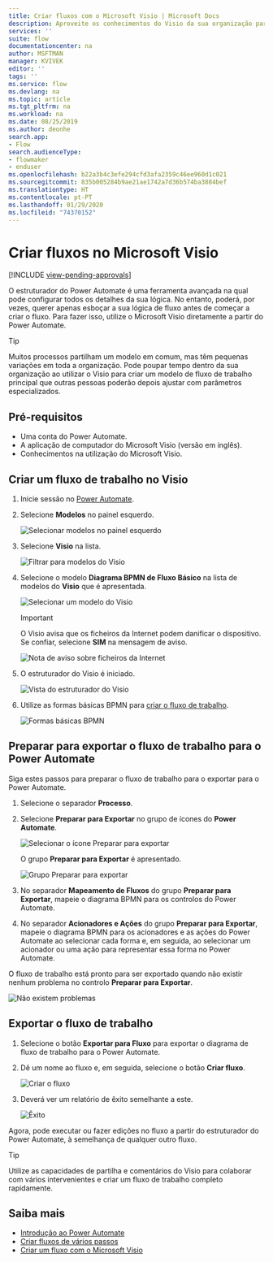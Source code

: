 ```yaml
---
title: Criar fluxos com o Microsoft Visio | Microsoft Docs
description: Aproveite os conhecimentos do Visio da sua organização para criar modelos comuns como um ponto de partida para criar fluxos.
services: ''
suite: flow
documentationcenter: na
author: MSFTMAN
manager: KVIVEK
editor: ''
tags: ''
ms.service: flow
ms.devlang: na
ms.topic: article
ms.tgt_pltfrm: na
ms.workload: na
ms.date: 08/25/2019
ms.author: deonhe
search.app:
- Flow
search.audienceType:
- flowmaker
- enduser
ms.openlocfilehash: b22a3b4c3efe294cfd3afa2359c46ee960d1c021
ms.sourcegitcommit: 835b005284b9ae21ae1742a7d36b574ba3884bef
ms.translationtype: HT
ms.contentlocale: pt-PT
ms.lasthandoff: 01/29/2020
ms.locfileid: "74370152"
---
```

# <a name="design-flows-in-microsoft-visio"></a>Criar fluxos no Microsoft Visio
[!INCLUDE [view-pending-approvals](includes/cc-rebrand.md)]

O estruturador do Power Automate é uma ferramenta avançada na qual pode configurar todos os detalhes da sua lógica. No entanto, poderá, por vezes, querer apenas esboçar a sua lógica de fluxo antes de começar a criar o fluxo. Para fazer isso, utilize o Microsoft Visio diretamente a partir do Power Automate.

>[!TIP]
> Muitos processos partilham um modelo em comum, mas têm pequenas variações em toda a organização. Pode poupar tempo dentro da sua organização ao utilizar o Visio para criar um modelo de fluxo de trabalho principal que outras pessoas poderão depois ajustar com parâmetros especializados.

## <a name="prerequisites"></a>Pré-requisitos

- Uma conta do Power Automate.
- A aplicação de computador do Microsoft Visio (versão em inglês).
- Conhecimentos na utilização do Microsoft Visio.

## <a name="design-a-workflow-in-visio"></a>Criar um fluxo de trabalho no Visio

1. Inicie sessão no [Power Automate](https://flow.microsoft.com).
1. Selecione **Modelos** no painel esquerdo.

     ![Selecionar modelos no painel esquerdo](./media/visio-flows/templates-from-left-panel.png)

1. Selecione **Visio** na lista.

     ![Filtrar para modelos do Visio](./media/visio-flows/select-visio.png) 

1. Selecione o modelo **Diagrama BPMN de Fluxo Básico** na lista de modelos do **Visio** que é apresentada.

     ![Selecionar um modelo do Visio](./media/visio-flows/visio-templates.png) 

     >[!IMPORTANT]
     >O Visio avisa que os ficheiros da Internet podem danificar o dispositivo. Se confiar, selecione **SIM** na mensagem de aviso.

     ![Nota de aviso sobre ficheiros da Internet](./media/visio-flows/visio-warning.png)

1. O estruturador do Visio é iniciado.

     ![Vista do estruturador do Visio](./media/visio-flows/visio-designer.png)


1. Utilize as formas básicas BPMN para [criar o fluxo de trabalho](https://support.office.com/article/design-a-microsoft-flow-in-visio-35f0c9a9-912b-486d-88f7-4fc68013ad1a).

   ![Formas básicas BPMN](./media/visio-flows/bpmn-basic-shapes.png)

## <a name="prepare-to-export-your-workflow-to-power-automate"></a>Preparar para exportar o fluxo de trabalho para o Power Automate

Siga estes passos para preparar o fluxo de trabalho para o exportar para o Power Automate.

1. Selecione o separador **Processo**.
1. Selecione **Preparar para Exportar** no grupo de ícones do **Power Automate**.

   ![Selecionar o ícone Preparar para exportar](./media/visio-flows/prepare-export-icon.png)
   
   O grupo **Preparar para Exportar** é apresentado.

   ![Grupo Preparar para exportar](./media/visio-flows/prepare-export-group.png)

1. No separador **Mapeamento de Fluxos** do grupo **Preparar para Exportar**, mapeie o diagrama BPMN para os controlos do Power Automate. 

1. No separador **Acionadores e Ações** do grupo **Preparar para Exportar**, mapeie o diagrama BPMN para os acionadores e as ações do Power Automate ao selecionar cada forma e, em seguida, ao selecionar um acionador ou uma ação para representar essa forma no Power Automate.

O fluxo de trabalho está pronto para ser exportado quando não existir nenhum problema no controlo **Preparar para Exportar**.

![Não existem problemas](./media/visio-flows/prepare-export-no-issues.png) 

## <a name="export-your-workflow"></a>Exportar o fluxo de trabalho
1. Selecione o botão **Exportar para Fluxo** para exportar o diagrama de fluxo de trabalho para o Power Automate.
1. Dê um nome ao fluxo e, em seguida, selecione o botão **Criar fluxo**.
   
   ![Criar o fluxo](./media/visio-flows/export-create-flow.png)

1. Deverá ver um relatório de êxito semelhante a este.

    ![Êxito](./media/visio-flows/export-create-flow-success.png)

Agora, pode executar ou fazer edições no fluxo a partir do estruturador do Power Automate, à semelhança de qualquer outro fluxo.

>[!TIP]
> Utilize as capacidades de partilha e comentários do Visio para colaborar com vários intervenientes e criar um fluxo de trabalho completo rapidamente.

## <a name="learn-more"></a>Saiba mais

- [Introdução ao Power Automate](getting-started.md) 
- [Criar fluxos de vários passos](multi-step-logic-flow.md)
- [Criar um fluxo com o Microsoft Visio](https://support.office.com/article/design-a-microsoft-flow-in-visio-35f0c9a9-912b-486d-88f7-4fc68013ad1a)

     
